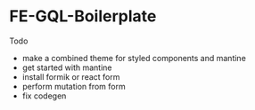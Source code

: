 # FE-GQL-Boilerplate

Todo

- make a combined theme for styled components and mantine
- get started with mantine
- install formik or react form
- perform mutation from form
- fix codegen
